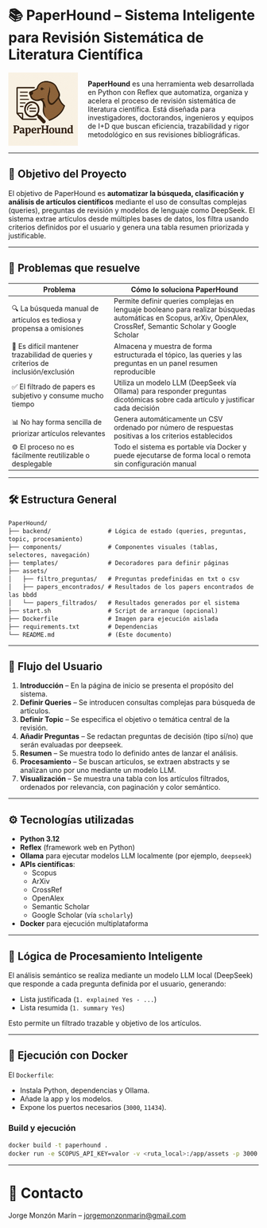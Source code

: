 # 📚 PaperHound – Sistema Inteligente para Revisión Sistemática de Literatura Científica

<div style="display: flex; align-items: left; gap: 20px;">
  <img src="PaperHound/assets/Logo.png" alt="PaperHound Logo" width="140" />
  <p>
    <strong>PaperHound</strong> es una herramienta web desarrollada en Python con Reflex que automatiza, organiza y acelera el proceso de revisión sistemática de literatura científica. Está diseñada para investigadores, doctorandos, ingenieros y equipos de I+D que buscan eficiencia, trazabilidad y rigor metodológico en sus revisiones bibliográficas.
  </p>
</div>

---

## 🎯 Objetivo del Proyecto

El objetivo de PaperHound es **automatizar la búsqueda, clasificación y análisis de artículos científicos** mediante el uso de consultas complejas (queries), preguntas de revisión y modelos de lenguaje como DeepSeek. El sistema extrae artículos desde múltiples bases de datos, los filtra usando criterios definidos por el usuario y genera una tabla resumen priorizada y justificable.

---

## 🧩 Problemas que resuelve

| Problema | Cómo lo soluciona PaperHound |
|---------|-------------------------------|
| 🔍 La búsqueda manual de artículos es tediosa y propensa a omisiones | Permite definir queries complejas en lenguaje booleano para realizar búsquedas automáticas en Scopus, arXiv, OpenAlex, CrossRef, Semantic Scholar y Google Scholar |
| 📂 Es difícil mantener trazabilidad de queries y criterios de inclusión/exclusión | Almacena y muestra de forma estructurada el tópico, las queries y las preguntas en un panel resumen reproducible |
| ✅ El filtrado de papers es subjetivo y consume mucho tiempo | Utiliza un modelo LLM (DeepSeek vía Ollama) para responder preguntas dicotómicas sobre cada artículo y justificar cada decisión |
| 📊 No hay forma sencilla de priorizar artículos relevantes | Genera automáticamente un CSV ordenado por número de respuestas positivas a los criterios establecidos |
| ⚙️ El proceso no es fácilmente reutilizable o desplegable | Todo el sistema es portable vía Docker y puede ejecutarse de forma local o remota sin configuración manual |

---

## 🛠️ Estructura General

```text
PaperHound/
├── backend/                # Lógica de estado (queries, preguntas, topic, procesamiento)
├── components/             # Componentes visuales (tablas, selectores, navegación)
├── templates/              # Decoradores para definir páginas
├── assets/ 
│   ├── filtro_preguntas/   # Preguntas predefinidas en txt o csv
│   ├── papers_encontrados/ # Resultados de los papers encontrados de las bbdd
│   └── papers_filtrados/   # Resultados generados por el sistema
├── start.sh                # Script de arranque (opcional)
├── Dockerfile              # Imagen para ejecución aislada
├── requirements.txt        # Dependencias
└── README.md               # (Este documento)
```

---

## 🔄 Flujo del Usuario

1. **Introducción** – En la página de inicio se presenta el propósito del sistema.
2. **Definir Queries** – Se introducen consultas complejas para búsqueda de artículos.
3. **Definir Topic** – Se especifica el objetivo o temática central de la revisión.
4. **Añadir Preguntas** – Se redactan preguntas de decisión (tipo sí/no) que serán evaluadas por deepseek.
5. **Resumen** – Se muestra todo lo definido antes de lanzar el análisis.
6. **Procesamiento** – Se buscan artículos, se extraen abstracts y se analizan uno por uno mediante un modelo LLM.
7. **Visualización** – Se muestra una tabla con los artículos filtrados, ordenados por relevancia, con paginación y color semántico.

---

## ⚙️ Tecnologías utilizadas

- **Python 3.12**
- **Reflex** (framework web en Python)
- **Ollama** para ejecutar modelos LLM localmente (por ejemplo, `deepseek`)
- **APIs científicas**:
  - Scopus
  - ArXiv
  - CrossRef
  - OpenAlex
  - Semantic Scholar
  - Google Scholar (vía `scholarly`)
- **Docker** para ejecución multiplataforma

---

## 🧠 Lógica de Procesamiento Inteligente

El análisis semántico se realiza mediante un modelo LLM local (DeepSeek) que responde a cada pregunta definida por el usuario, generando:
- Lista justificada (`1. explained Yes - ...`)
- Lista resumida (`1. summary Yes`)

Esto permite un filtrado trazable y objetivo de los artículos.

---

## 🚀 Ejecución con Docker

El `Dockerfile`:
- Instala Python, dependencias y Ollama.
- Añade la app y los modelos.
- Expone los puertos necesarios (`3000`, `11434`).

### Build y ejecución

```bash
docker build -t paperhound .
docker run -e SCOPUS_API_KEY=valor -v <ruta_local>:/app/assets -p 3000:3000 -p 8000:8000 paperhound
```
---

# 📧 Contacto
Jorge Monzón Marín – jorgemonzonmarin@gmail.com